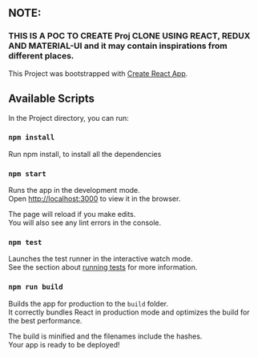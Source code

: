 ## NOTE:

### THIS IS A POC TO CREATE Proj CLONE USING REACT, REDUX AND MATERIAL-UI and it may contain inspirations from different places.

This Project was bootstrapped with [Create React App](https://github.com/facebook/create-react-app).

## Available Scripts

In the Project directory, you can run:

### `npm install`

Run npm install, to install all the dependencies

### `npm start`

Runs the app in the development mode.<br />
Open [http://localhost:3000](http://localhost:3000) to view it in the browser.

The page will reload if you make edits.<br />
You will also see any lint errors in the console.

### `npm test`

Launches the test runner in the interactive watch mode.<br />
See the section about [running tests](https://facebook.github.io/create-react-app/docs/running-tests) for more information.

### `npm run build`

Builds the app for production to the `build` folder.<br />
It correctly bundles React in production mode and optimizes the build for the best performance.

The build is minified and the filenames include the hashes.<br />
Your app is ready to be deployed!
